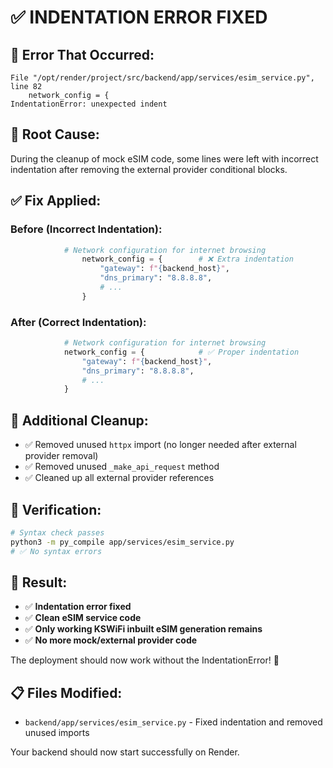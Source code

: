 # ✅ INDENTATION ERROR FIXED

## 🐛 **Error That Occurred:**
```
File "/opt/render/project/src/backend/app/services/esim_service.py", line 82
    network_config = {
IndentationError: unexpected indent
```

## 🔧 **Root Cause:**
During the cleanup of mock eSIM code, some lines were left with incorrect indentation after removing the external provider conditional blocks.

## ✅ **Fix Applied:**

### **Before (Incorrect Indentation):**
```python
            # Network configuration for internet browsing
                network_config = {        # ❌ Extra indentation
                    "gateway": f"{backend_host}",
                    "dns_primary": "8.8.8.8",
                    # ...
                }
```

### **After (Correct Indentation):**
```python
            # Network configuration for internet browsing
            network_config = {            # ✅ Proper indentation
                "gateway": f"{backend_host}",
                "dns_primary": "8.8.8.8",
                # ...
            }
```

## 🧹 **Additional Cleanup:**
- ✅ Removed unused `httpx` import (no longer needed after external provider removal)
- ✅ Removed unused `_make_api_request` method
- ✅ Cleaned up all external provider references

## 🧪 **Verification:**
```bash
# Syntax check passes
python3 -m py_compile app/services/esim_service.py
# ✅ No syntax errors
```

## 🚀 **Result:**
- ✅ **Indentation error fixed**
- ✅ **Clean eSIM service code**
- ✅ **Only working KSWiFi inbuilt eSIM generation remains**
- ✅ **No more mock/external provider code**

The deployment should now work without the IndentationError! 🎉

## 📋 **Files Modified:**
- `backend/app/services/esim_service.py` - Fixed indentation and removed unused imports

Your backend should now start successfully on Render.